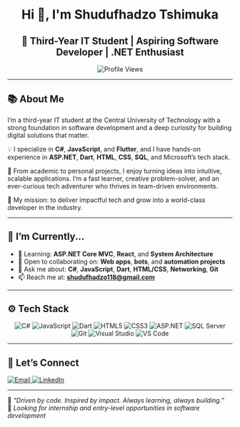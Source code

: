 <h1 align="center">Hi 👋, I'm Shudufhadzo Tshimuka</h1>
<h2 align="center">🚀 Third-Year IT Student | Aspiring Software Developer | .NET Enthusiast</h2>

<p align="center">
  <img src="https://komarev.com/ghpvc/?username=Shudufhadzo-18&label=Profile%20Views&color=0e75b6&style=flat" alt="Profile Views" />
</p>

---

## 📚 About Me

I’m a third-year IT student at the Central University of Technology with a strong foundation in software development and a deep curiosity for building digital solutions that matter.

💡 I specialize in **C#**, **JavaScript**, and **Flutter**, and I have hands-on experience in **ASP.NET**, **Dart**, **HTML**, **CSS**, **SQL**, and Microsoft’s tech stack.

💼 From academic to personal projects, I enjoy turning ideas into intuitive, scalable applications. I’m a fast learner, creative problem-solver, and an ever-curious tech adventurer who thrives in team-driven environments.

🎯 My mission: to deliver impactful tech and grow into a world-class developer in the industry.

---

## 🔭 I’m Currently...

- 🌱 Learning: **ASP.NET Core MVC**, **React**, and **System Architecture**
- 🤝 Open to collaborating on: **Web apps**, **bots**, and **automation projects**
- 💬 Ask me about: **C#**, **JavaScript**, **Dart**, **HTML/CSS**, **Networking**, **Git**
- 📫 Reach me at: **shudufhadzo118@gmail.com**

---

## ⚙️ Tech Stack

<div align="center">

![C#](https://img.shields.io/badge/C%23-239120?style=for-the-badge&logo=c-sharp&logoColor=white)
![JavaScript](https://img.shields.io/badge/JavaScript-F7DF1E?style=for-the-badge&logo=javascript&logoColor=black)
![Dart](https://img.shields.io/badge/Dart-0175C2?style=for-the-badge&logo=dart&logoColor=white)
![HTML5](https://img.shields.io/badge/HTML5-E34F26?style=for-the-badge&logo=html5&logoColor=white)
![CSS3](https://img.shields.io/badge/CSS3-1572B6?style=for-the-badge&logo=css3&logoColor=white)
![ASP.NET](https://img.shields.io/badge/ASP.NET-512BD4?style=for-the-badge&logo=dotnet&logoColor=white)
![SQL Server](https://img.shields.io/badge/SQL_Server-CC2927?style=for-the-badge&logo=microsoft-sql-server&logoColor=white)
![Git](https://img.shields.io/badge/Git-F05032?style=for-the-badge&logo=git&logoColor=white)
![Visual Studio](https://img.shields.io/badge/Visual%20Studio-5C2D91?style=for-the-badge&logo=visual-studio&logoColor=white)
![VS Code](https://img.shields.io/badge/VS%20Code-007ACC?style=for-the-badge&logo=visual-studio-code&logoColor=white)

</div>

---


## 🔗 Let’s Connect

<p align="left">
  <a href="mailto:shudufhadzo118@gmail.com">
    <img src="https://img.shields.io/badge/Email-D14836?style=for-the-badge&logo=gmail&logoColor=white" alt="Email" />
  </a>
  <a href="https://www.linkedin.com/in/shudufhadzo-tshimuka-287891233/" target="_blank">
    <img src="https://img.shields.io/badge/LinkedIn-blue?style=for-the-badge&logo=linkedin&logoColor=white" alt="LinkedIn" />
  </a>
</p>

---

🌱 _“Driven by code. Inspired by impact. Always learning, always building.”_  
📌 _Looking for internship and entry-level opportunities in software development_



